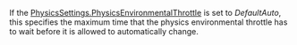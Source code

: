 If the [PhysicsSettings.PhysicsEnvironmentalThrottle](https://developer.roblox.com/en-us/api-reference/property/PhysicsSettings/PhysicsEnvironmentalThrottle) is set to _DefaultAuto_, this specifies the maximum time that the physics environmental throttle has to wait before it is allowed to automatically change.